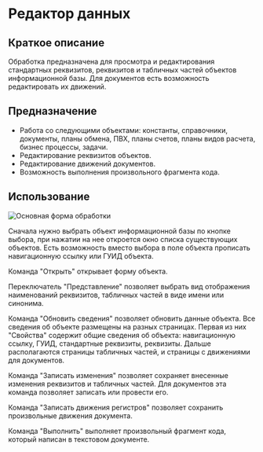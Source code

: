 # Редактор данных

## Краткое описание
Обработка предназначена для просмотра и редактирования стандартных реквизитов, реквизитов и табличных частей объектов информационной базы. Для документов есть возможность редактировать их движений.

## Предназначение

- Работа со следующими объектами: константы, справочники, документы, планы обмена, ПВХ, планы счетов, планы видов расчета, бизнес процессы, задачи.
- Редактирование реквизитов объектов.
- Редактирование движений документов.
- Возможность выполнения произвольного фрагмента кода.

## Использование

![Основная форма обработки](docs/images/DataEditor.png)

Сначала нужно выбрать объект информационной базы по кнопке выбора, при нажатии на нее откроется окно списка существующих объектов. Есть возможность вместо выбора в поле объекта прописать навигационную ссылку или ГУИД объекта. 

Команда "Открыть" открывает форму объекта.

Переключатель "Представление" позволяет выбрать вид отображения наименований реквизитов, табличных частей в виде имени или синонима.

Команда "Обновить сведения" позволяет обновить данные объекта. Все сведения об объекте размещены на разных страницах. Первая из них "Свойства" содержит общие сведения об объекта: навигационную ссылку, ГУИД, стандартные реквизиты, реквизиты. Дальше располагаются страницы табличных частей, и страницы с движениями для документов.

Команда "Записать изменения" позволяет сохраняет внесенные изменения реквизитов и табличных частей. Для документов эта команда позволяет записать или провести его.

Команда "Записать движения регистров" позволяет сохранить произвольные движения документа.

Команда "Выполнить" выполняет произвольный фрагмент кода, который написан в текстовом документе.

